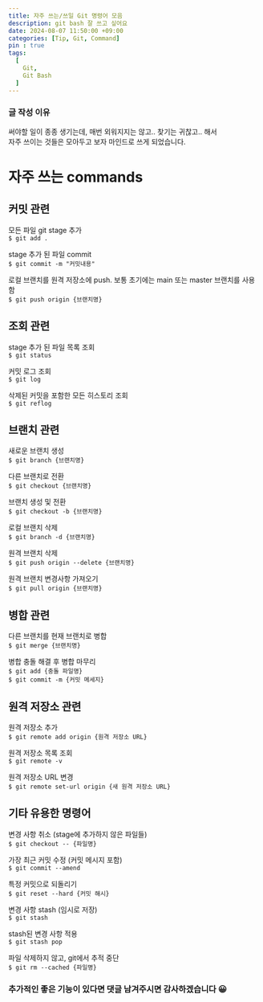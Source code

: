 ```yaml
---
title: 자주 쓰는/쓰일 Git 명령어 모음
description: git bash 잘 쓰고 싶어요
date: 2024-08-07 11:50:00 +09:00
categories: [Tip, Git, Command]
pin : true
tags:
  [
    Git,
    Git Bash
  ]
---
```


### 글 작성 이유
써야할 일이 종종 생기는데, 매번 외워지지는 않고.. 찾기는 귀찮고.. 해서 <br>
자주 쓰이는 것들은 모아두고 보자 마인드로 쓰게 되었습니다. <br>

# 자주 쓰는 commands


## 커밋 관련

모든 파일 git stage 추가 <br>
`$ git add .`<br>

stage 추가 된 파일 commit<br>
`$ git commit -m "커밋내용"`<br>

로컬 브랜치를 원격 저장소에 push. 보통 초기에는 main 또는 master 브랜치를 사용함<br>
`$ git push origin {브랜치명}`<br>

## 조회 관련<br>
stage 추가 된 파일 목록 조회<br>
`$ git status`<br>

커밋 로그 조회<br>
`$ git log`<br>

삭제된 커밋을 포함한 모든 히스토리 조회<br>
`$ git reflog`<br>

## 브랜치 관련

새로운 브랜치 생성<br>
`$ git branch {브랜치명}`<br>


다른 브랜치로 전환<br>
`$ git checkout {브랜치명}`<br>


브랜치 생성 및 전환<br>
`$ git checkout -b {브랜치명}`<br>

로컬 브랜치 삭제<br>
`$ git branch -d {브랜치명}`<br>

원격 브랜치 삭제<br>
`$ git push origin --delete {브랜치명}`<br>

원격 브랜치 변경사항 가져오기 <br>
`$ git pull origin {브랜치명}`

## 병합 관련

다른 브랜치를 현재 브랜치로 병합<br>
`$ git merge {브랜치명}`<br>


병합 충돌 해결 후 병합 마무리<br>
`$ git add {충돌 파일명}`<br>
`$ git commit -m {커밋 메세지}`<br>


## 원격 저장소 관련

원격 저장소 추가<br>
`$ git remote add origin {원격 저장소 URL}`<br>


원격 저장소 목록 조회<br>
`$ git remote -v`<br>


원격 저장소 URL 변경<br>
`$ git remote set-url origin {새 원격 저장소 URL}`<br>


## 기타 유용한 명령어

변경 사항 취소 (stage에 추가하지 않은 파일들)<br>
`$ git checkout -- {파일명}`<br>


가장 최근 커밋 수정 (커밋 메시지 포함)<br>
`$ git commit --amend`<br>


특정 커밋으로 되돌리기<br>
`$ git reset --hard {커밋 해시}`<br>


변경 사항 stash (임시로 저장)<br>
`$ git stash`<br>


stash된 변경 사항 적용<br>
`$ git stash pop`<br>

파일 삭제하지 않고, git에서 추적 중단<br>
`$ git rm --cached {파일명}`<br>

### 추가적인 좋은 기능이 있다면 댓글 남겨주시면 감사하겠습니다 😀


